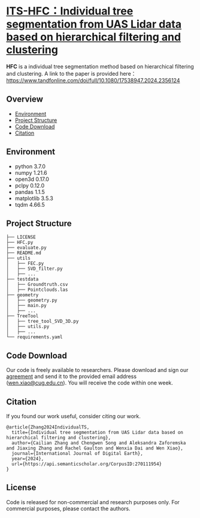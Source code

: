 # [ITS-HFC：Individual tree segmentation from UAS Lidar data based on hierarchical filtering and clustering](https://www.tandfonline.com/doi/full/10.1080/17538947.2024.2356124#abstract)

**HFC** is a individual tree segmentation method based on hierarchical filtering and clustering. A link to the paper is provided here：https://www.tandfonline.com/doi/full/10.1080/17538947.2024.2356124



## Overview
- [Environment](#Environment)
- [Project Structure](#Project-Structure)
- [Code Download](#Code-Download)
- [Citation](#Citation)


## Environment

- python                         3.7.0
- numpy                         1.21.6
- open3d                        0.17.0
- pclpy                            0.12.0
- pandas                        1.1.5
- matplotlib                    3.5.3
- tqdm                            4.66.5



## Project Structure

```
├── LICENSE
├── HFC.py
├── evaluate.py
├── README.md
├── utils
│   ├── FEC.py
│   ├── SVD_filter.py
│   ├── ...
├── testdata
│   ├── Groundtruth.csv
│   ├── Pointclouds.las
├── geometry
│   ├── geometry.py
│   ├── main.py
│   ├── ...
├── TreeTool
│   ├── tree_tool_SVD_3D.py
│   ├── utils.py
│   ├── ...
└── requirements.yaml
```



## Code Download

Our code is freely available to researchers. Please download and sign our [agreement](https://drive.google.com/file/d/18CpEobTr-VAM5tFvXJQ4tGg9eLFSiT6G) and send it to the provided email address ([wen.xiao@cug.edu.cn](mailto:wen.xiao@cug.edu.cn)). You will receive the code within one week.

## Citation

If you found our work useful, consider citing our work.

```bixtex
@article{Zhang2024IndividualTS,
  title={Individual tree segmentation from UAS Lidar data based on hierarchical filtering and clustering},
  author={Cailian Zhang and Chengwen Song and Aleksandra Zaforemska and Jiaxing Zhang and Rachel Gaulton and Wenxia Dai and Wen Xiao},
  journal={International Journal of Digital Earth},
  year={2024},
  url={https://api.semanticscholar.org/CorpusID:270111954}
}
```





## License

Code is released for non-commercial and research purposes only. For commercial purposes, please contact the authors.



